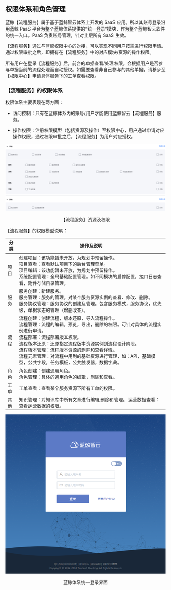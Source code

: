 ## 权限体系和角色管理

蓝鲸【流程服务】属于基于蓝鲸智云体系上开发的 SaaS 应用。所以其账号登录沿用蓝鲸 PaaS 平台为整个蓝鲸体系提供的“统一登录”模块，作为整个蓝鲸智云软件的统一入口。PaaS 负责账号管理，针对上层所有 SaaS 生效。

【流程服务】通过与蓝鲸权限中心的对接，可以实现不同用户按需进行权限申请。通过权限审批之后，即拥有在【流程服务】中的对应模块/资源的操作权限。

所有用户在登录【流程服务】后，前台的单据查看/处理权限，会根据用户是否参与单据当前的流程处理而自动授权。如需要查看非自己参与的其他单据，请移步至【权限中心】申请具体服务下的工单查看权限。

### 【流程服务】的权限体系

权限体系主要表现在两方面：

-   访问控制：只有在蓝鲸体系内的账号/用户才能使用蓝鲸智云【流程服务】服务。

-   操作权限：注册权限模型（包括资源及操作）至权限中心，用户通过申请对应操作权限，通过权限审批之后，【流程服务】为用户对应授权。

![资源及权限](../../media/资源及权限.png)

<center>【流程服务】资源及权限</center>

【流程服务】的权限模型说明：

| 分类 | 操作及说明 |
|------|------------|
| 项目 | 创建项目：该功能暂未开放，为规划中预留操作。<br>项目查看：查看默认项目下的后台管理菜单。<br>项目编辑：该功能暂未开放，为规划中预留操作。<br>系统配置管理：全局基础配置管理。如不同模块的启停配置，接口日志查看，附件存储目录管理。  |
| 服务 | 服务创建：新建服务。<br>服务管理：服务的管理。对某个服务资源实例的查看、修改、删除。<br>服务协议管理：服务协议的创建及管理。包含服务模式，服务协议，优先级，单据状态的管理（增删改查）。|
| 流程 | 流程创建：创建流程，版本还原，导入流程操作。<br>流程管理：流程的编辑，预览，导出，删除的权限。可针对具体的流程实例进行申请。<br>流程部署：流程部署版本权限。<br>流程版本还原：还原指定流程版本资源实例到流程设计阶段。<br>流程版本管理：流程版本资源的删除和查看详情。<br>流程元素管理：对流程中用到的基础资源进行管理，如：API，基础模型，公共字段，任务模板，公共触发器，数据字典。 |
| 角色 | 角色创建：创建通用角色。<br>角色管理：具体的通用角色的编辑，删除和查看。|
| 工单 | 工单查看：查看某个服务资源下所有工单的权限。|
| 其他 | 知识管理：对知识库中所有文章进行编辑,删除和管理。 运营数据查看：查看运营数据的权限。|

![蓝鲸体系统一登录界面](../../media/login.png)
<center>蓝鲸体系统一登录界面</center>